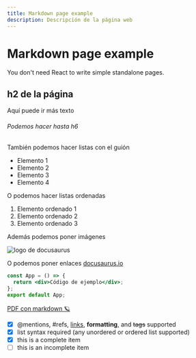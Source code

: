 ```yaml
---
title: Markdown page example
description: Descripción de la página web
---
```


# Markdown page example

You don't need React to write simple standalone pages.

## h2 de la página

Aquí puede ir más texto

###### Podemos hacer hasta h6

También podemos hacer listas con el guión

- Elemento 1
- Elemento 2
- Elemento 3
- Elemento 4

O podemos hacer listas ordenadas

1. Elemento ordenado 1
2. Elemento ordenado 2
3. Elemento ordenado 3

Además podemos poner imágenes

![logo de docusaurus](https://d33wubrfki0l68.cloudfront.net/ea8e37a6a30e9c260a8936d95c579af4a2dd3df7/6ee7e/img/docusaurus_keytar.svg)

O podemos poner enlaces
[docusaurus.io](https://docusaurus.io/)

```jsx
const App = () => {
  return <div>Código de ejemplo</div>;
};
export default App;
```

[PDF con markdown 🪐](https://enterprise.github.com/downloads/en/markdown-cheatsheet.pdf)

- [x] @mentions, #refs, [links](https://enterprise.github.com/downloads/en/markdown-cheatsheet.pdf), **formatting**, and <del>tags</del> supported
- [x] list syntax required (any unordered or ordered list supported)
- [x] this is a complete item
- [ ] this is an incomplete item
